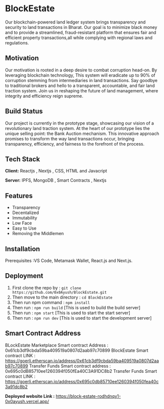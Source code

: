 
# BlockEstate 

Our blockchain-powered land ledger system brings transparency and security to land transactions in Bharat. Our goal is to minimize black money and to provide a streamlined, fraud-resistant
platform that ensures fair and efficient property transactions,all while complying with regional laws and regulations.



## Motivation


Our motivation is rooted in a deep desire to combat corruption head-on. By leveraging blockchain technology, This system will eradicate up to 90% of corruption stemming from intermediaries in land transactions. Say goodbye to traditional brokers and hello to a transparent, accountable, and fair land traction system. Join us in reshaping the future of land management, where integrity and efficiency reign supreme.    
  
## Build Status 

Our project is currently in the prototype stage, showcasing our vision of a revolutionary land traction system. At the heart of our prototype lies the unique selling point: the Bank Auction mechanism. This innovative approach promises to transform the way land transactions occur, bringing transparency, efficiency, and fairness to the forefront of the process.


## Tech Stack

**Client:** Reactjs , Nextjs , CSS, HTML and Javacript

**Server:** IPFS, MongoDB , Smart Contracts , Nextjs 


## Features

- Transparency
- Decentalized  
- Immutability 
- Low Face 
- Easy to Use 
- Removing the Middlemen 



## Installation

Prerequisites :VS Code, Metamask Wallet, React.js and Next.js.

## Deployment 

1) First clone the repo by : ``` git clone https://github.com/0x0Ayush/BlockEstate.git ```
2) Then move to the main directory : ``` cd BlockEstate ```
3) Then run npm command : ``` npm install ```
4) Then run : ``` npm run build ``` [This is used to build the build server] 
5) Then run : ``` npm start ```     [This is used to start the start server]
6) Then run : ``` npm run dev ```   [This is used to start the development server]


    
## Smart Contract Address

BLockEstate Marketplace Smart contract Address : 0x61cb3df9cbda59ba409519a0807d2aab97c70899
BlockEstate Smart contract LINK : https://goerli.etherscan.io/address/0x61cb3df9cbda59ba409519a0807d2aab97c70899
Transfer Funds Smart contract address : 0x695c0dB85710ee1260394f050fEa40C3A91DC8b2
Transfer Funds Smart contract LINK : https://goerli.etherscan.io/address/0x695c0db85710ee1260394f050fea40c3a91dc8b2

**Deployed website Link :** https://block-estate-rodhdnqy1-0x0ayush.vercel.app/




